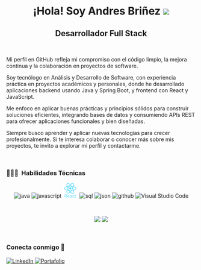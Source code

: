 <h1 align="center">¡Hola! Soy Andres Briñez <img src="https://raw.githubusercontent.com/iampavangandhi/iampavangandhi/master/gifs/Hi.gif" width="30px"></h1>
<h2 align="center">Desarrollador Full Stack</h2>

<br>

<p>
 Mi perfil en GitHub refleja mi compromiso con el código limpio, la mejora continua y la colaboración en proyectos de software.  

Soy tecnólogo en Análisis y Desarrollo de Software, con experiencia práctica en proyectos académicos y personales, donde he desarrollado aplicaciones backend usando Java y Spring Boot, y frontend con React y JavaScript.  

Me enfoco en aplicar buenas prácticas y principios sólidos para construir soluciones eficientes, integrando bases de datos y consumiendo APIs REST para ofrecer aplicaciones funcionales y bien diseñadas.  

Siempre busco aprender y aplicar nuevas tecnologías para crecer profesionalmente. Si te interesa colaborar o conocer más sobre mis proyectos, te invito a explorar mi perfil y contactarme.
</p>

<br>

<h3>👨🏻‍💻 &nbsp;Habilidades Técnicas</h3>

<p align="center"> 
 <img src="https://img.icons8.com/color/48/000000/java-coffee-cup-logo--v1.png" alt="java" width="40" height="40" />
 <img src="https://img.icons8.com/fluency/48/000000/javascript.png" alt="javascript" width="40" height="40" />
 <img src="https://raw.githubusercontent.com/devicons/devicon/master/icons/react/react-original-wordmark.svg" alt="react" width="40" height="40" />
 <img src="https://img.icons8.com/color/48/000000/sql.png" alt="sql" width="40" height="40" />
 <img src="https://img.icons8.com/color/48/000000/json--v1.png" alt="json" width="40" height="40" />
 <img src="https://img.icons8.com/color/48/000000/github.png" alt="github" width="40" height="40" />
 <img src="https://img.icons8.com/fluency/48/000000/visual-studio-code-2019.png" alt="Visual Studio Code" width="40" height="40" />
</p>

<br>

<p align="center">
  <img height="180em" src="https://github-readme-stats.vercel.app/api?username=andres-brinez&show_icons=true&theme=buefy" />
  <img height="180em" src="https://github-readme-stats.vercel.app/api/top-langs/?username=andres-brinez&layout=compact&theme=buefy" />
</p>

<br>

<h3 align="left">Conecta conmigo 🤝</h3>
<p align="left">
  <a href="https://www.linkedin.com/in/andres-bri%C3%B1ez/" target="_blank">
    <img align="center" src="https://raw.githubusercontent.com/rahuldkjain/github-profile-readme-generator/master/src/images/icons/Social/linked-in-alt.svg" alt="LinkedIn" height="30" width="40" />
  </a>
  <a href="https://andres-brinez.github.io/proyecto-portafolio/" target="_blank">
    <img align="center" src="https://img.icons8.com/external-kiranshastry-lineal-color-kiranshastry/64/000000/external-portfolio-advertising-kiranshastry-lineal-color-kiranshastry.png" alt="Portafolio" height="40" width="40" />
  </a>
</p>
